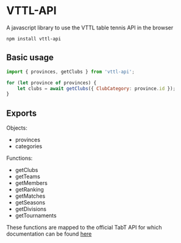 # VTTL-API

A javascript library to use the VTTL table tennis API in the browser

```
npm install vttl-api
```

## Basic usage

```javascript
import { provinces, getClubs } from 'vttl-api';

for (let province of provinces) {
	let clubs = await getClubs({ ClubCategory: province.id });
}
```

## Exports

Objects:

-   provinces
-   categories

Functions:

-   getClubs
-   getTeams
-   getMembers
-   getRanking
-   getMatches
-   getSeasons
-   getDivisions
-   getTournaments

These functions are mapped to the official TabT API for which documentation can be found [here](http://api.frenoy.net/group__TabTAPIfunctions.html)

